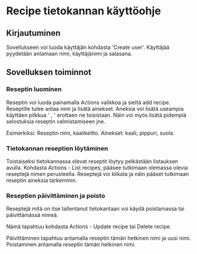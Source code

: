 # Recipe tietokannan käyttöohje

## Kirjautuminen

Sovellukseen voi luoda käyttäjän kohdasta 'Create user'. Käyttäjää pyydetään antamaan nimi, käyttäjänimi ja salasana.


## Sovelluksen toiminnot

### Reseptin luominen

Reseptin voi luoda painamalla Actions valikkoa ja sieltä add recipe. Reseptille tulee antaa nimi ja lisätä ainekset. Aneksia voi lisätä useampia käyttäen pilkkua ' , ' erottaen ne toisistaan. Näin voi myös lisätä pidempiä selostuksia reseptin valmistamiseen jne.

Esimerkiksi: Reseptin nimi, kaalikeitto. Ainekset: kaali, pippuri, suola.

### Tietokannan reseptien löytäminen

Toistaiseksi tietokannassa olevat reseptit löytyy pelkästään listauksen avulla. Kohdasta Actions - List recipes, pääsee tutkimaan olemassa olevia reseptejä nimen perusteella. Reseptejä voi klikata ja näin pääset tutkimaan reseptin aineksia tarkemmin.

### Reseptien päivittäminen ja poisto

Reseptejä mitä on itse tallentanut tietokantaan voi käydä poistamassa tai päivittämässä nimeä.

Nämä tapahtuu kohdasta Actions - Update recipe tai Delete recipe.

Päivittäminen tapahtuu antamalla reseptin tämän hetkinen nimi ja uusi nimi. Poistaminen antamalla reseptin tämän hetkinen nimi.
